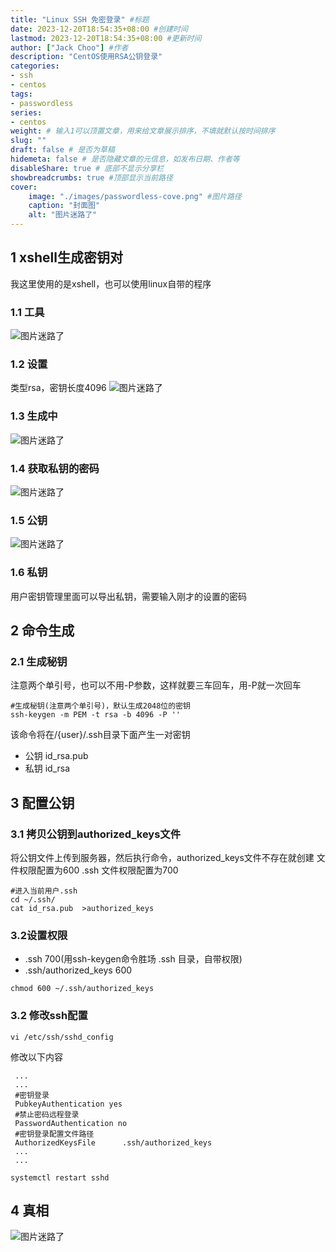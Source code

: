 ```yaml
---
title: "Linux SSH 免密登录" #标题
date: 2023-12-20T18:54:35+08:00 #创建时间
lastmod: 2023-12-20T18:54:35+08:00 #更新时间
author: ["Jack Choo"] #作者
description: "CentOS使用RSA公钥登录"
categories: 
- ssh
- centos
tags: 
- passwordless
series: 
- centos
weight: # 输入1可以顶置文章，用来给文章展示排序，不填就默认按时间排序
slug: ""
draft: false # 是否为草稿
hidemeta: false # 是否隐藏文章的元信息，如发布日期、作者等
disableShare: true # 底部不显示分享栏
showbreadcrumbs: true #顶部显示当前路径
cover:
    image: "./images/passwordless-cove.png" #图片路径
    caption: "封面图"
    alt: "图片迷路了"
---
```

## 1 xshell生成密钥对
我这里使用的是xshell，也可以使用linux自带的程序
### 1.1 工具
![图片迷路了](./images/xshell-rsa-menu.png)
### 1.2 设置
类型rsa，密钥长度4096
![图片迷路了](./images/xshell-rsa-build1.png)
### 1.3 生成中
![图片迷路了](./images/xshell-rsa-build2.png)
### 1.4 获取私钥的密码
![图片迷路了](./images/xshell-rsa-build3.png)
### 1.5 公钥
![图片迷路了](./images/xshell-rsa-build4.png)
### 1.6 私钥
用户密钥管理里面可以导出私钥，需要输入刚才的设置的密码
## 2 命令生成
### 2.1 生成秘钥
注意两个单引号，也可以不用-P参数，这样就要三车回车，用-P就一次回车
~~~
#生成秘钥(注意两个单引号)，默认生成2048位的密钥
ssh-keygen -m PEM -t rsa -b 4096 -P ''
~~~
该命令将在/{user}/.ssh目录下面产生一对密钥
- 公钥 id_rsa.pub
- 私钥 id_rsa
## 3 配置公钥
### 3.1 拷贝公钥到authorized_keys文件
将公钥文件上传到服务器，然后执行命令，authorized_keys文件不存在就创建
文件权限配置为600
.ssh 文件权限配置为700
```
#进入当前用户.ssh
cd ~/.ssh/
cat id_rsa.pub  >authorized_keys
```
### 3.2设置权限
- .ssh 700(用ssh-keygen命令胜场 .ssh 目录，自带权限)
- .ssh/authorized_keys 600
 
```
chmod 600 ~/.ssh/authorized_keys

```
### 3.2 修改ssh配置
```
vi /etc/ssh/sshd_config
```
修改以下内容
```
 ...
 ...
 #密钥登录
 PubkeyAuthentication yes
 #禁止密码远程登录
 PasswordAuthentication no
 #密钥登录配置文件路径
 AuthorizedKeysFile      .ssh/authorized_keys
 ...
 ...
```
```
systemctl restart sshd
```
## 4 真相
![图片迷路了](./images/xshell-public-key-login.png)


